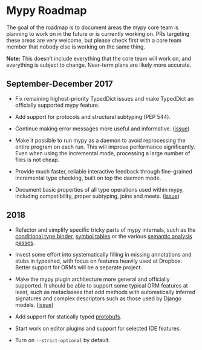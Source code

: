 # Mypy Roadmap

The goal of the roadmap is to document areas the mypy core team is
planning to work on in the future or is currently working on. PRs
targeting these areas are very welcome, but please check first with a
core team member that nobody else is working on the same thing.

**Note:** This doesn’t include everything that the core team will work
on, and everything is subject to change. Near-term plans are likely
more accurate.

## September-December 2017

- Fix remaining highest-priority TypedDict issues and make TypedDict
  an officially supported mypy feature.

- Add support for protocols and structural subtyping (PEP 544).

- Continue making error messages more useful and informative.
  ([issue](https://github.com/python/mypy/labels/topic-usability))

- Make it possible to run mypy as a daemon to avoid reprocessing the
  entire program on each run. This will improve performance
  significantly. Even when using the incremental mode, processing a
  large number of files is not cheap.

- Provide much faster, reliable interactive feedback through
  fine-grained incremental type checking, built on top the daemon
  mode.

- Document basic properties of all type operations used within mypy,
  including compatibility, proper subtyping, joins and meets.
  ([issue](https://github.com/python/mypy/issues/3454))

## 2018

- Refactor and simplify specific tricky parts of mypy internals, such
  as the [conditional type binder](https://github.com/python/mypy/issues/3457),
  [symbol tables](https://github.com/python/mypy/issues/3458) or
  the various [semantic analysis passes](https://github.com/python/mypy/issues/3459).

- Invest some effort into systematically filling in missing
  annotations and stubs in typeshed, with focus on features heavily
  used at Dropbox. Better support for ORMs will be a separate
  project.

- Make the mypy plugin architecture more general and officially
  supported. It should be able to support some typical ORM features at
  least, such as metaclasses that add methods with automatically
  inferred signatures and complex descriptors such as those used by
  Django models.
  ([issue](https://github.com/python/mypy/issues/1240))

- Add support for statically typed
  [protobufs](https://developers.google.com/protocol-buffers/).

- Start work on editor plugins and support for selected IDE features.

- Turn on `--strict-optional` by default.
